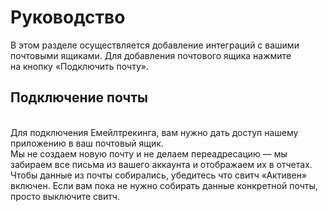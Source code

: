 # Руководство
<IframeVideo src="https://www.youtube.com/watch?v=_4AkBVkwnnQ"></IframeVideo>

В этом разделе осуществляется добавление интеграций с вашими почтовыми ящиками.
Для добавления почтового ящика нажмите на кнопку «Подключить почту».
<br>
## Подключение почты
<br>
Для подключения Емейлтрекинга, вам нужно дать доступ нашему приложению в ваш почтовый ящик.
<br>
Мы не создаем новую почту и не делаем переадресацию — мы забираем все письма из вашего аккаунта и отображаем их в отчетах.
<Alert>Чтобы данные из почты собирались, убедитесь что свитч «Активен» включен. Если вам пока не нужно собирать данные конкретной почты, просто выключите свитч.</Alert>
<br>
